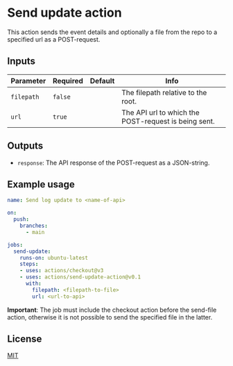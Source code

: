 # Send update action

This action sends the event details and optionally a file from the repo to a specified url as a POST-request.


## Inputs

| Parameter     | Required | Default  | Info                                                     |
| ----------    | -------- | -------- | -------------------------------------------------------- |
| `filepath`    | `false`   |      | The filepath relative to the root. |
| `url`    | `true`   |          | The API url to which the POST-request is being sent.|


## Outputs

- `response`: The API response of the POST-request as a JSON-string.


## Example usage

```yml
name: Send log update to <name-of-api>

on:
  push:
    branches:
      - main

jobs:
  send-update:
    runs-on: ubuntu-latest
    steps:
    - uses: actions/checkout@v3
    - uses: actions/send-update-action@v0.1
      with:
        filepath: <filepath-to-file>
        url: <url-to-api>      
```

**Important**: The job must include the checkout action before the send-file action, otherwise it is not possible to send the specified file in the latter.


## License

[MIT](LICENSE)
